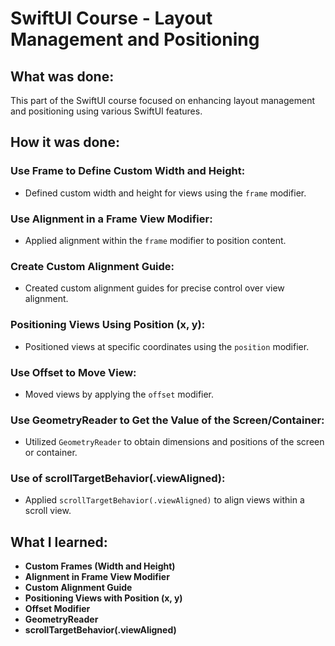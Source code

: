 # SwiftUI Course - Layout Management and Positioning

## What was done:
This part of the SwiftUI course focused on enhancing layout management and positioning using various SwiftUI features.

## How it was done:
### Use Frame to Define Custom Width and Height:
- Defined custom width and height for views using the `frame` modifier.

### Use Alignment in a Frame View Modifier:
- Applied alignment within the `frame` modifier to position content.

### Create Custom Alignment Guide:
- Created custom alignment guides for precise control over view alignment.

### Positioning Views Using Position (x, y):
- Positioned views at specific coordinates using the `position` modifier.

### Use Offset to Move View:
- Moved views by applying the `offset` modifier.

### Use GeometryReader to Get the Value of the Screen/Container:
- Utilized `GeometryReader` to obtain dimensions and positions of the screen or container.

### Use of scrollTargetBehavior(.viewAligned):
- Applied `scrollTargetBehavior(.viewAligned)` to align views within a scroll view.

## What I learned:
- **Custom Frames (Width and Height)**
- **Alignment in Frame View Modifier**
- **Custom Alignment Guide**
- **Positioning Views with Position (x, y)**
- **Offset Modifier**
- **GeometryReader**
- **scrollTargetBehavior(.viewAligned)**
